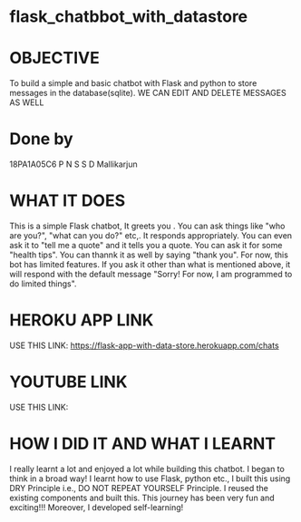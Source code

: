 # flask_chatbbot_with_datastore

# OBJECTIVE
To build a simple and basic chatbot with Flask and python to store messages in the database(sqlite). WE CAN EDIT AND DELETE MESSAGES AS WELL
# Done by
18PA1A05C6 P N S S D Mallikarjun

# WHAT IT DOES

This is a simple Flask chatbot, It greets you . You can ask things like "who are you?", "what can you do?" etc,. It responds appropriately. You can even ask it to "tell me a quote" and it tells you a quote. You can ask it for some "health tips".  You can thannk it as well by saying "thank you". For now, this bot has limited features. If you ask it other than what is mentioned above, it will respond with the default message "Sorry! For now, I am programmed to do limited things". 


# HEROKU APP LINK
USE THIS LINK: https://flask-app-with-data-store.herokuapp.com/chats


# YOUTUBE LINK
USE THIS LINK: 

# HOW I DID IT AND WHAT I LEARNT
I really learnt a lot and enjoyed a lot while building this chatbot. I began to think in a broad way! I learnt how  to use Flask, python etc., I built this using DRY Principle i.e., DO NOT REPEAT YOURSELF Principle. I reused the existing components and built this. This journey has been very fun and exciting!!! Moreover, I developed self-learning!
